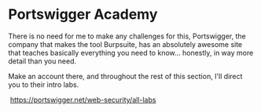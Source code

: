 # Portswigger Academy

There is no need for me to make any challenges for this, Portswigger,
the company that makes the tool Burpsuite, has an absolutely awesome
site that teaches basically everything you need to know... honestly, in
way more detail than you need.

Make an account there, and throughout the rest of this section, I'll
direct you to their intro labs.

 <https://portswigger.net/web-security/all-labs> 
